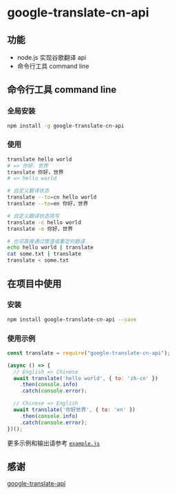 # google-translate-cn-api

## 功能

- node.js 实现谷歌翻译 api
- 命令行工具 command line

## 命令行工具 command line

### 全局安装

```bash
npm install -g google-translate-cn-api
```

### 使用

```bash
translate hello world
# => 你好，世界
translate 你好，世界
# => hello world

# 自定义翻译状态
translate --to=cn hello world
translate --to=en 你好，世界

# 自定义翻译状态简写
translate -c hello world
translate -e 你好，世界

# 也可直接通过管道或重定向翻译
echo hello world | translate
cat some.txt | translate
translate < some.txt
```

## 在项目中使用

### 安装

```bash
npm install google-translate-cn-api --save
```

### 使用示例

```javascript
const translate = require("google-translate-cn-api");

(async () => {
  // English => Chinese
  await translate('hello world', { to: 'zh-cn' })
    .then(console.info)
    .catch(console.error);

  // Chinese => English
  await translate('你好世界', { to: 'en' })
    .then(console.info)
    .catch(console.error);
})();
```

更多示例和输出请参考 [`example.js`](./example.js)

## 感谢

[google-translate-api](https://github.com/matheuss/google-translate-api)
